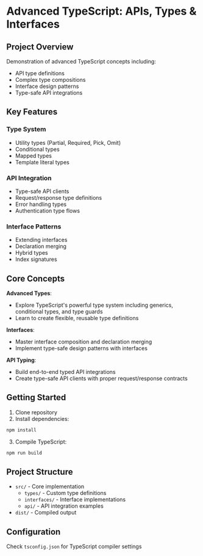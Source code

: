 # Advanced TypeScript: APIs, Types & Interfaces

## Project Overview

Demonstration of advanced TypeScript concepts including:
- API type definitions
- Complex type compositions
- Interface design patterns
- Type-safe API integrations

## Key Features

### Type System
- Utility types (Partial, Required, Pick, Omit)
- Conditional types
- Mapped types
- Template literal types

### API Integration
- Type-safe API clients
- Request/response type definitions
- Error handling types
- Authentication type flows

### Interface Patterns
- Extending interfaces
- Declaration merging
- Hybrid types
- Index signatures

## Core Concepts

**Advanced Types**:
- Explore TypeScript's powerful type system including generics, conditional types, and type guards
- Learn to create flexible, reusable type definitions

**Interfaces**: 
- Master interface composition and declaration merging
- Implement type-safe design patterns with interfaces

**API Typing**:
- Build end-to-end typed API integrations
- Create type-safe API clients with proper request/response contracts

## Getting Started

1. Clone repository
2. Install dependencies:
```bash
npm install
```
3. Compile TypeScript:
```bash
npm run build
```

## Project Structure
- `src/` - Core implementation
  - `types/` - Custom type definitions
  - `interfaces/` - Interface implementations
  - `api/` - API integration examples
- `dist/` - Compiled output

## Configuration
Check `tsconfig.json` for TypeScript compiler settings
